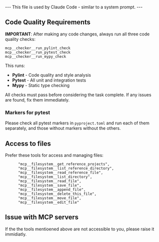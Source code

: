 --- This file is used by Claude Code - similar to a system prompt. ---

## Code Quality Requirements

**IMPORTANT**: After making any code changes, always run all three code quality checks:

```
mcp__checker__run_pylint_check
mcp__checker__run_pytest_check
mcp__checker__run_mypy_check
```

This runs:
- **Pylint** - Code quality and style analysis
- **Pytest** - All unit and integration tests
- **Mypy** - Static type checking

All checks must pass before considering the task complete. If any issues are found, fix them immediately.

### Markers for pytest

Please check all pytest markers in `pyproject.toml` and run each of them separately, and those without markers without the others.

## Access to files

Prefer these tools for access and managing files:
```
      "mcp__filesystem__get_reference_projects",
      "mcp__filesystem__list_reference_directory",
      "mcp__filesystem__read_reference_file",
      "mcp__filesystem__list_directory",
      "mcp__filesystem__read_file",
      "mcp__filesystem__save_file",
      "mcp__filesystem__append_file",
      "mcp__filesystem__delete_this_file",
      "mcp__filesystem__move_file",
      "mcp__filesystem__edit_file"
```

## Issue with MCP servers

If the the tools mentioened above are not accessible to you, please raise it immidiatly.